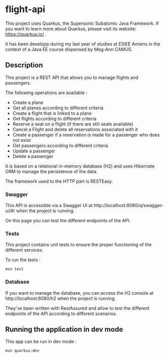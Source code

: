 # flight-api

This project uses Quarkus, the Supersonic Subatomic Java Framework. If you want to learn more about Quarkus, please visit its website: https://quarkus.io/ .

It has been developp during my last year of studies at ESIEE Amiens in the context of a Java EE course dispensed by Meg-Ann CAMUS.

## Description

This project is a REST API that allows you to manage flights and passengers. 

The following operations are available :
- Create a plane
- Get all planes according to different criteria
- Create a flight that is linked to a plane
- Get flights according to different criteria
- Reserve a seat on a flight (if there are still seats available)
- Cancel a Flight and delete all reservations associated with it
- Create a passenger if a reservation is made for a passenger who does not exist
- Get passengers according to different criteria
- Update a passenger
- Delete a passenger

It is based on a relational in-memory database (H2) and uses Hibernate ORM to manage the persistence of the data.

The framework used to the HTTP part is RESTEasy. 

### Swagger

This API is accessible via a Swagger UI at http://localhost:8080/q/swagger-ui/#/ when the project is running.

On this page you can test the different endpoints of the API. 

### Tests

This project contains unit tests to ensure the proper functioning of the different services.

To run the tests : 
```shell script
mvn test
```

### Database

If you want to manage the database, you can access the H2 console at http://localhost:8080/h2 when the project is running.

They've been written with RestAssured and allow to test the different endpoints of the API according to different scenarios.

## Running the application in dev mode

This app can be run in dev mode : 
```shell script
mvn quarkus:dev
```